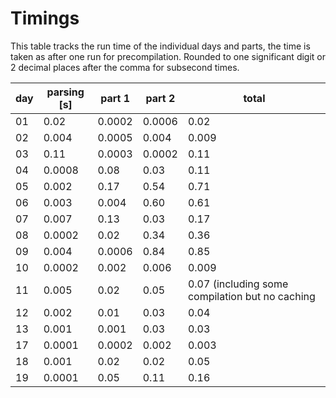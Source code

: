 # Timings

This table tracks the run time of the individual days and parts, the time
is taken as after one run for precompilation. Rounded to one significant digit
or 2 decimal places after the comma for subsecond times.

| day | parsing [s] | part 1 | part 2 | total |
| - | - | - | - | - |
| 01 | 0.02 | 0.0002 | 0.0006 | 0.02 |
| 02 | 0.004| 0.0005 | 0.004 | 0.009 |
| 03 | 0.11 | 0.0003 | 0.0002| 0.11 |
| 04 | 0.0008 | 0.08 | 0.03 | 0.11 |
| 05 | 0.002 | 0.17 | 0.54 | 0.71 |
| 06 | 0.003 | 0.004 | 0.60 | 0.61 |
| 07 | 0.007 | 0.13 | 0.03 | 0.17 |
| 08 | 0.0002| 0.02 | 0.34 | 0.36 |
| 09 | 0.004 | 0.0006 | 0.84 | 0.85 |
| 10 | 0.0002| 0.002 | 0.006 | 0.009 |
| 11 | 0.005 | 0.02 | 0.05 | 0.07 (including some compilation but no caching |
| 12 | 0.002 | 0.01 | 0.03 | 0.04 |
| 13 | 0.001 | 0.001 | 0.03 | 0.03 |
| 17 | 0.0001| 0.0002| 0.002| 0.003|
| 18 | 0.001 | 0.02 | 0.02 | 0.05 |
| 19 | 0.0001| 0.05 | 0.11 | 0.16 |
